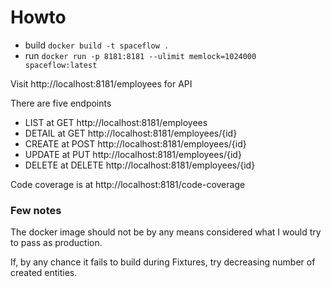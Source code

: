 # Howto

* build `docker build -t spaceflow .`
* run `docker run -p 8181:8181 --ulimit memlock=1024000 spaceflow:latest`

Visit http://localhost:8181/employees for API

There are five endpoints
* LIST at GET http://localhost:8181/employees
* DETAIL at GET http://localhost:8181/employees/{id}
* CREATE at POST http://localhost:8181/employees/{id}
* UPDATE at PUT http://localhost:8181/employees/{id}
* DELETE at DELETE http://localhost:8181/employees/{id}



Code coverage is at http://localhost:8181/code-coverage

### Few notes

The docker image should not be by any means considered what I would try 
to pass as production.

If, by any chance it fails to build during Fixtures, try decreasing
number of created entities.



